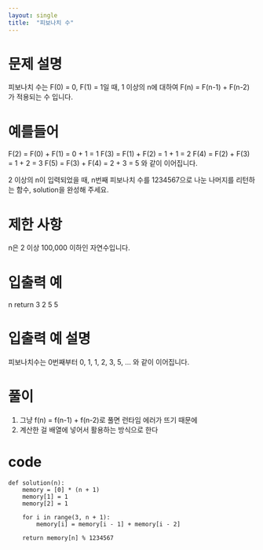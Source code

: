 ```yaml
---
layout: single
title:  "피보나치 수"
---
```



# 문제 설명
피보나치 수는 F(0) = 0, F(1) = 1일 때, 1 이상의 n에 대하여 F(n) = F(n-1) + F(n-2) 가 적용되는 수 입니다.

# 예를들어

F(2) = F(0) + F(1) = 0 + 1 = 1
F(3) = F(1) + F(2) = 1 + 1 = 2
F(4) = F(2) + F(3) = 1 + 2 = 3
F(5) = F(3) + F(4) = 2 + 3 = 5
와 같이 이어집니다.

2 이상의 n이 입력되었을 때, n번째 피보나치 수를 1234567으로 나눈 나머지를 리턴하는 함수, solution을 완성해 주세요.

# 제한 사항
n은 2 이상 100,000 이하인 자연수입니다.
# 입출력 예
n	return
3	2
5	5
# 입출력 예 설명
피보나치수는 0번째부터 0, 1, 1, 2, 3, 5, ... 와 같이 이어집니다.

# 풀이

1. 그냥 f(n) = f(n-1) + f(n-2)로 풀면 런타임 에러가 뜨기 때문에
2. 계산한 걸 배열에 넣어서 활용하는 방식으로 한다

# code

```
def solution(n):
    memory = [0] * (n + 1)
    memory[1] = 1
    memory[2] = 1

    for i in range(3, n + 1):
        memory[i] = memory[i - 1] + memory[i - 2]

    return memory[n] % 1234567
```
